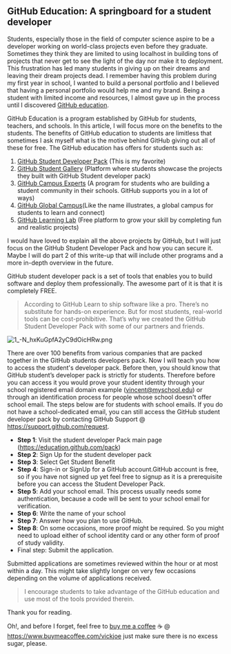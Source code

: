 ## GitHub Education: A springboard for a student developer

Students, especially those in the field of computer science aspire to be a developer working on world-class projects even before they graduate. Sometimes they think they are limited to using localhost in building tons of projects that never get to see the light of the day nor make it to deployment.
This frustration has led many students in giving up on their dreams and leaving their dream projects dead. I remember having this problem during my first year in school, I wanted to build a personal portfolio and I believed that having a personal portfolio would help me and my brand. Being a student with limited income and resources, I almost gave up in the process until I discovered [GitHub education](https://education.github.com/).

GitHub Education is a program established by GitHub for students, teachers, and schools. In this article, I will focus more on the benefits to the students. The benefits of GitHub education to students are limitless that sometimes I ask myself what is the motive behind GitHub giving out all of these for free. The GitHub education has offers for students such as:

1. [GitHub Student Developer Pack](https://education.github.com/pack) (This is my favorite)
2. [GitHub Student Gallery](https://education.github.com/pack/gallery) (Platform where students showcase the projects they built with GitHub Student developer pack)
3. [GitHub Campus Experts](https://education.github.com/experts) (A program for students who are building a student community in their schools. GitHub supports you in a lot of ways)
4. [GitHub Global Campus](https://education.github.com/globalcampus/student)(Like the name illustrates, a global campus for students to learn and connect)
5. [GitHub Learning Lab](https://lab.github.com/) (Free platform to grow your skill by completing fun and realistic projects)

I would have loved to explain all the above projects by GitHub, but I will just focus on the GitHub Student Developer Pack and how you can secure it. Maybe I will do part 2 of this write-up that will include other programs and a more in-depth overview in the future.

GitHub student developer pack is a set of tools that enables you to build software and deploy them professionally. The awesome part of it is that it is completely FREE.

> According to GitHub Learn to ship software like a pro. There’s no substitute for hands-on experience. But for most students, real-world tools can be cost-prohibitive. That’s why we created the GitHub Student Developer Pack with some of our partners and friends.


![1_-N_hxKuGpfA2yC9dOicHRw.png](https://cdn.hashnode.com/res/hashnode/image/upload/v1642874031278/XTBjvmEAB.png)

There are over 100 benefits from various companies that are packed together in the GitHub students developers pack. Now I will teach you how to access the student's developer pack. Before then, you should know that GitHub student’s developer pack is strictly for students. Therefore before you can access it you would prove your student identity through your school registered email domain example (vincent@myschool.edu) or through an identification process for people whose school doesn't offer school email.
The steps below are for students with school emails. If you do not have a school-dedicated email, you can still access the GitHub student developer pack by contacting GitHub Support @ https://support.github.com/request.

- **Step 1**: Visit the student developer Pack main page (https://education.github.com/pack)
- **Step 2**: Sign Up for the student developer pack
- **Step 3**: Select Get Student Benefit
- **Step 4**: Sign-in or SignUp for a GitHub account.GitHub account is free, so if you have not signed up yet feel free to signup as it is a prerequisite before you can access the Student Developer Pack.
- **Step 5**: Add your school email. This process usually needs some authentication, because a code will be sent to your school email for verification.
- **Step 6**: Write the name of your school
- **Step 7**: Answer how you plan to use GitHub.
- **Step 8**: On some occasions, more proof might be required. So you might need to upload either of school identity card or any other form of proof of study validity.
- Final step: Submit the application.

Submitted applications are sometimes reviewed within the hour or at most within a day. This might take slightly longer on very few occasions depending on the volume of applications received.

> I encourage students to take advantage of the GitHub education and use most of the tools provided therein.

Thank you for reading.

Oh!, and before I forget, feel free to [buy me a coffee](https://www.buymeacoffee.com/vickjoe) ☕ @ https://www.buymeacoffee.com/vickjoe just make sure there is no excess sugar, please. 
